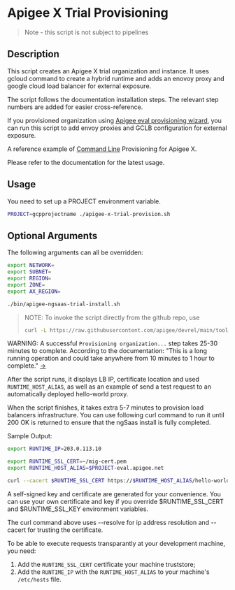 # Apigee X Trial Provisioning

> Note - this script is not subject to pipelines

## Description

This script creates an Apigee X trial organization and instance. It uses
gcloud command to create a hybrid runtime and adds an enovoy proxy and
google cloud load balancer for external exposure.

The script follows the documentation installation steps. The relevant step
numbers are added for easier cross-reference.

If you provisioned organization using [Apigee eval provisioning wizard](https://cloud.google.com/apigee/docs/api-platform/get-started/eval-orgs#wiz),
you can run this script to add envoy proxies and GCLB configuration for
external exposure.

A reference example of [Command Line](https://cloud.google.com/apigee/docs/api-platform/get-started/install-cli)
Provisioning for Apigee X.

Please refer to the documentation for the latest usage.

## Usage

You need to set up a PROJECT environment variable.

```sh
PROJECT=gcpprojectname ./apigee-x-trial-provision.sh
```

## Optional Arguments

The following arguments can all be overridden:

```sh
export NETWORK=
export SUBNET=
export REGION=
export ZONE=
export AX_REGION=
```

```sh
./bin/apigee-ngsaas-trial-install.sh
```

> NOTE: To invoke the script directly from the github repo, use
>
> ```sh
> curl -L https://raw.githubusercontent.com/apigee/devrel/main/tools/apigee-x-trial-provision/apigee-x-trial-provision.sh | bash -
> ```

WARNING: A successful `Provisioning organization...` step takes 25-30 minutes
to complete. According to the documentation: "This is a long running operation
and could take anywhere from 10 minutes to 1 hour to complete." [->](https://cloud.google.com/sdk/gcloud/reference/alpha/apigee/organizations/provision)

After the script runs, it displays LB IP, certificate location and
used `RUNTIME_HOST_ALIAS`, as well as an example of send a test
request to an automatically deployed hello-world proxy.

When the script finishes, it takes extra 5-7 minutes to provision
load balancers infrastructure. You can use following curl command
to run it until 200 OK is returned to ensure that the ngSaas install
is fully completed.

Sample Output:

```sh
export RUNTIME_IP=203.0.113.10

export RUNTIME_SSL_CERT=~/mig-cert.pem
export RUNTIME_HOST_ALIAS=$PROJECT-eval.apigee.net 

curl --cacert $RUNTIME_SSL_CERT https://$RUNTIME_HOST_ALIAS/hello-world -v --resolve "$RUNTIME_HOST_ALIAS:443:$RUNTIME_IP"
```

A self-signed key and certificate are generated for your convenience. You can
use your own certificate and key if you override $RUNTIME_SSL_CERT and
$RUNTIME_SSL_KEY environment variables.

The curl command above uses --resolve for ip address resolution
and --cacert for trusting the certificate.

To be able to execute requests transparantly at your development machine,
you need:

1. Add the `RUNTIME_SSL_CERT` certificate your machine truststore;
2. Add the `RUNTIME_IP` with the `RUNTIME_HOST_ALIAS` to
your machine's `/etc/hosts` file.
